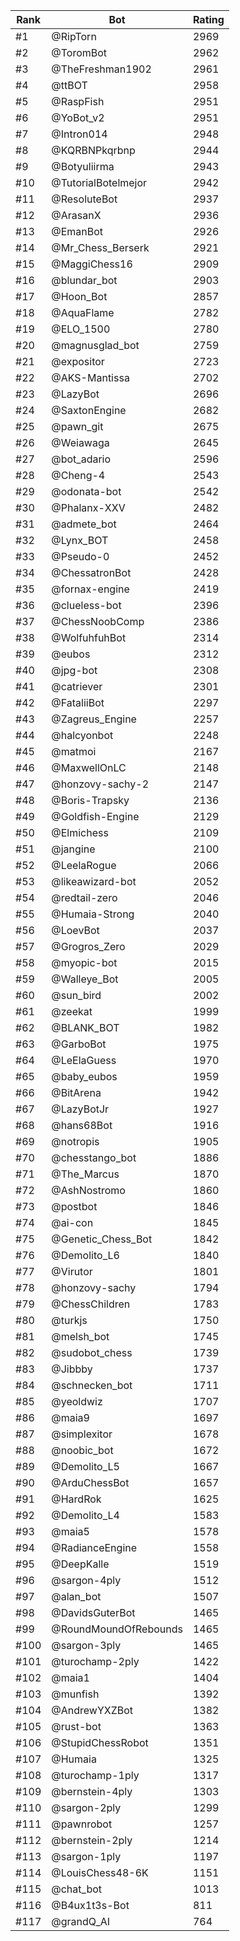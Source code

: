Rank|Bot|Rating
---|---|---
#1|@RipTorn|2969
#2|@ToromBot|2962
#3|@TheFreshman1902|2961
#4|@ttBOT|2958
#5|@RaspFish|2951
#6|@YoBot_v2|2951
#7|@Intron014|2948
#8|@KQRBNPkqrbnp|2944
#9|@Botyuliirma|2943
#10|@TutorialBotelmejor|2942
#11|@ResoluteBot|2937
#12|@ArasanX|2936
#13|@EmanBot|2926
#14|@Mr_Chess_Berserk|2921
#15|@MaggiChess16|2909
#16|@blundar_bot|2903
#17|@Hoon_Bot|2857
#18|@AquaFlame|2782
#19|@ELO_1500|2780
#20|@magnusglad_bot|2759
#21|@expositor|2723
#22|@AKS-Mantissa|2702
#23|@LazyBot|2696
#24|@SaxtonEngine|2682
#25|@pawn_git|2675
#26|@Weiawaga|2645
#27|@bot_adario|2596
#28|@Cheng-4|2543
#29|@odonata-bot|2542
#30|@Phalanx-XXV|2482
#31|@admete_bot|2464
#32|@Lynx_BOT|2458
#33|@Pseudo-0|2452
#34|@ChessatronBot|2428
#35|@fornax-engine|2419
#36|@clueless-bot|2396
#37|@ChessNoobComp|2386
#38|@WolfuhfuhBot|2314
#39|@eubos|2312
#40|@jpg-bot|2308
#41|@catriever|2301
#42|@FataliiBot|2297
#43|@Zagreus_Engine|2257
#44|@halcyonbot|2248
#45|@matmoi|2167
#46|@MaxwellOnLC|2148
#47|@honzovy-sachy-2|2147
#48|@Boris-Trapsky|2136
#49|@Goldfish-Engine|2129
#50|@Elmichess|2109
#51|@jangine|2100
#52|@LeelaRogue|2066
#53|@likeawizard-bot|2052
#54|@redtail-zero|2046
#55|@Humaia-Strong|2040
#56|@LoevBot|2037
#57|@Grogros_Zero|2029
#58|@myopic-bot|2015
#59|@Walleye_Bot|2005
#60|@sun_bird|2002
#61|@zeekat|1999
#62|@BLANK_BOT|1982
#63|@GarboBot|1975
#64|@LeElaGuess|1970
#65|@baby_eubos|1959
#66|@BitArena|1942
#67|@LazyBotJr|1927
#68|@hans68Bot|1916
#69|@notropis|1905
#70|@chesstango_bot|1886
#71|@The_Marcus|1870
#72|@AshNostromo|1860
#73|@postbot|1846
#74|@ai-con|1845
#75|@Genetic_Chess_Bot|1842
#76|@Demolito_L6|1840
#77|@Virutor|1801
#78|@honzovy-sachy|1794
#79|@ChessChildren|1783
#80|@turkjs|1750
#81|@melsh_bot|1745
#82|@sudobot_chess|1739
#83|@Jibbby|1737
#84|@schnecken_bot|1711
#85|@yeoldwiz|1707
#86|@maia9|1697
#87|@simplexitor|1678
#88|@noobic_bot|1672
#89|@Demolito_L5|1667
#90|@ArduChessBot|1657
#91|@HardRok|1625
#92|@Demolito_L4|1583
#93|@maia5|1578
#94|@RadianceEngine|1558
#95|@DeepKalle|1519
#96|@sargon-4ply|1512
#97|@alan_bot|1507
#98|@DavidsGuterBot|1465
#99|@RoundMoundOfRebounds|1465
#100|@sargon-3ply|1465
#101|@turochamp-2ply|1422
#102|@maia1|1404
#103|@munfish|1392
#104|@AndrewYXZBot|1382
#105|@rust-bot|1363
#106|@StupidChessRobot|1351
#107|@Humaia|1325
#108|@turochamp-1ply|1317
#109|@bernstein-4ply|1303
#110|@sargon-2ply|1299
#111|@pawnrobot|1257
#112|@bernstein-2ply|1214
#113|@sargon-1ply|1197
#114|@LouisChess48-6K|1151
#115|@chat_bot|1013
#116|@B4ux1t3s-Bot|811
#117|@grandQ_AI|764
